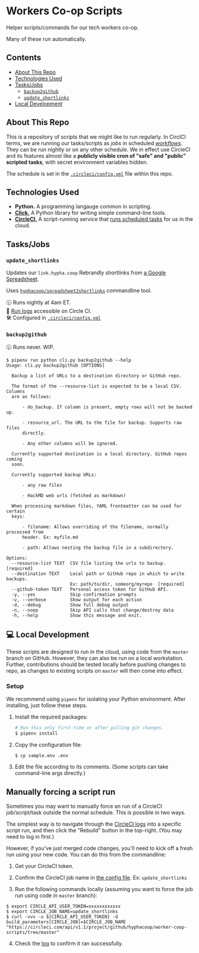 # Workers Co-op Scripts

Helper scripts/commands for our tech workers co-op.

Many of these run automatically.

## Contents

- [About This Repo](#about-this-repo)
- [Technologies Used](#technologies-used)
- [Tasks/Jobs](#tasksjobs)
  - [`backup2github`](#backup2github)
  - [`update_shortlinks`](#update_shortlinks)
- [Local Development](#computer-local-development)

## About This Repo

This is a repository of scripts that we might like to run regularly. In CirclCI terms, we are running our tasks/scripts as _jobs_ in scheduled [_workflows_][workflows]. They can be run nightly or on any other schedule. We in effect use CircleCI and its features almost like a **publicly visible cron of "safe" and "public" scripted tasks**, with secret environment variables hidden.

The schedule is set in the [`.circleci/config.yml`][config] file within this repo.

   [workflows]: https://circleci.com/docs/2.0/workflows/

## Technologies Used

- **Python.** A programming langauge common in scripting.
- [**Click.**][click] A Python library for writing simple command-line
  tools.
- [**CircleCI.**][circleci] A script-running service that [runs scheduled
  tasks][circleci-cron] for us in the cloud.

## Tasks/Jobs

### `update_shortlinks`

Updates our `link.hypha.coop` Rebrandly shortlinks from [a Google Spreadsheet][shortlinks].

Uses [`hyphacoop/spreadsheet2shortlinks`][shortlinks-cli] commandline tool.

   [shortlinks]: https://link.hypha.coop/shortlinks
   [shortlinks-cli]: https://github.com/hyphacoop/spreadsheet2shortlinks

:clock1030: Runs nightly at 4am ET.  
:scroll: [Run logs][logs] accessible on Circle CI.  
:hammer_and_wrench: Configured in [`.circleci/config.yml`][config]

   [logs]: https://link.hypha.coop/logs

### `backup2github`

:clock1030: Runs never. WIP.

```
$ pipenv run python cli.py backup2github --help
Usage: cli.py backup2github [OPTIONS]

  Backup a list of URLs to a destination directory or GitHub repo.

  The format of the --resource-list is expected to be a local CSV. Columns
  are as follows:

      - do_backup. If column is present, empty rows will not be backed up.

      - resource_url. The URL to the file for backup. Supports raw files
      directly.

      - Any other columns will be ignored.

  Currently supported destination is a local directory. GitHub repos coming
  soon.

  Currently supported backup URLs:

      - any raw files

      - HackMD web urls (fetched as markdown)

  When processing markdown files, YAML frontmatter can be used for certain
  keys:

      - filename: Allows overriding of the filename, normally processed from
      header. Ex: myfile.md

      - path: Allows nesting the backup file in a subdirectory.

Options:
  --resource-list TEXT  CSV file listing the urls to backup.  [required]
  --destination TEXT    Local path or GitHub repo in which to write backups.
                        Ex: path/to/dir, someorg/myrepo  [required]
  --github-token TEXT   Personal access token for GitHub API.
  -y, --yes             Skip confirmation prompts
  -v, --verbose         Show output for each action
  -d, --debug           Show full debug output
  -n, --noop            Skip API calls that change/destroy data
  -h, --help            Show this message and exit.
```

## :computer: Local Development

These scripts are designed to run in the cloud, using code from the
`master` branch on GitHub. However, they can also be run on a local
workstation. Further, contributions should be tested locally before
pushing changes to repo, as changes to existing scripts on `master` will
then come into effect.

### Setup

We recommend using `pipenv` for isolating your Python
environment. After installing, just follow these steps.

1. Install the required packages:

    ```sh
    # Run this only first-time or after pulling git changes.
    $ pipenv install
    ```

2. Copy the configuration file:

    ```
    $ cp sample.env .env
    ```

3. Edit the file according to its comments. (Some scripts can take
   command-line args directly.)

## Manually forcing a script run

Sometimes you may want to manually force an run of a CircleCI
job/script/task outside the normal schedule. This is possible in two
ways.

The simplest way is to navigate through the
[CircleCI logs][logs] into a specific script run, and then click the "Rebuild"
button in the top-right. (You may need to log in first.)

However, if you've just merged code changes, you'll need to kick off a
fresh run using your new code. You can do this from the commandline:

1. Get your CircleCI token.

2. Confirm the CircleCI job name in [the config file][config]. Ex:
   `update_shortlinks`

3. Run the following commands locally (assuming you want to force the
   job run using code in `master` branch):

  ```
  $ export CIRCLE_API_USER_TOKEN=xxxxxxxxxxxx
  $ export CIRCLE_JOB_NAME=update_shortlinks
  $ curl -vvv -u ${CIRCLE_API_USER_TOKEN} -d build_parameters[CIRCLE_JOB]=$CIRCLE_JOB_NAME "https://circleci.com/api/v1.1/project/github/hyphacoop/worker-coop-scripts/tree/master"
  ```

4. Check the [log][logs] to confirm it ran successfully.

<!-- Links -->
   [click]: http://click.pocoo.org/5/
   [circleci]: https://circleci.com/docs/2.0/about-circleci/
   [circleci-cron]: https://support.circleci.com/hc/en-us/articles/115015481128-Scheduling-jobs-cron-for-builds-
   [config]: .circleci/config.yml
